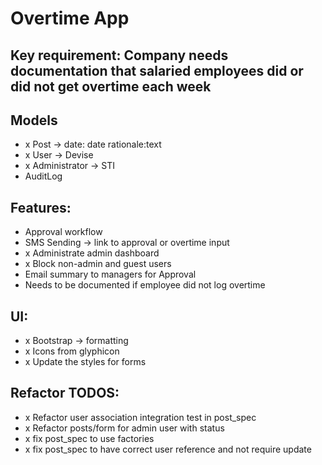# Overtime App

## Key requirement: Company needs documentation that salaried employees did or did not get overtime each week

## Models
- x Post -> date: date rationale:text
- x User -> Devise
- x Administrator -> STI
- AuditLog 

## Features:
- Approval workflow
- SMS Sending -> link to approval or overtime input
- x Administrate admin dashboard
- x Block non-admin and guest users
- Email summary to managers for Approval
- Needs to be documented if employee did not log overtime

## UI:
- x Bootstrap -> formatting
- x Icons from glyphicon
- x Update the styles for forms

## Refactor TODOS:
- x Refactor user association integration test in post_spec
- x Refactor posts/form for admin user with status
- x fix post_spec to use factories
- x fix post_spec to have correct user reference and not require update
